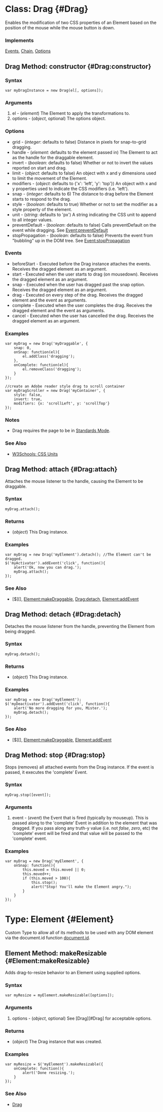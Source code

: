 Class: Drag {#Drag}
===================

Enables the modification of two CSS properties of an Element based on the position of the mouse while the mouse button is down.

### Implements

[Events][], [Chain][], [Options][]


Drag Method: constructor {#Drag:constructor}
--------------------------------------------

### Syntax

	var myDragInstance = new Drag(el[, options]);

### Arguments

1. el      - (*element*) The Element to apply the transformations to.
2. options - (*object*, optional) The options object.

### Options

* grid            - (*integer*: defaults to false) Distance in pixels for snap-to-grid dragging.
* handle          - (*element*: defaults to the element passed in) The Element to act as the handle for the draggable element.
* invert          - (*boolean*: defaults to false) Whether or not to invert the values reported on start and drag.
* limit           - (*object*: defaults to false) An object with x and y dimensions used to limit the movement of the Element.
* modifiers       - (*object*: defaults to {'x': 'left', 'y': 'top'}) An object with x and y properties used to indicate the CSS modifiers (i.e. 'left').
* snap            - (*integer*: defaults to 6) The distance to drag before the Element starts to respond to the drag.
* style           - (*boolean*: defaults to true) Whether or not to set the modifier as a style property of the element.
* unit            - (*string*: defaults to 'px') A string indicating the CSS unit to append to all integer values.
* preventDefault   - (*boolean*: defaults to false) Calls preventDefault on the event while dragging. See [Event:preventDefault][]
* stopPropagation - (*boolean*: defaults to false) Prevents the event from "bubbling" up in the DOM tree. See [Event:stopPropagation][]

### Events

* beforeStart - Executed before the Drag instance attaches the events. Receives the dragged element as an argument.
* start       - Executed when the user starts to drag (on mousedown). Receives the dragged element as an argument.
* snap        - Executed when the user has dragged past the snap option. Receives the dragged element as an argument.
* drag        - Executed on every step of the drag. Receives the dragged element and the event as arguments.
* complete    - Executed when the user completes the drag. Receives the dragged element and the event as arguments.
* cancel      - Executed when the user has cancelled the drag. Receives the dragged element as an argument.

### Examples

	var myDrag = new Drag('myDraggable', {
		snap: 0,
		onSnap: function(el){
			el.addClass('dragging');
		},
		onComplete: function(el){
			el.removeClass('dragging');
		}
	});

	//create an Adobe reader style drag to scroll container
	var myDragScroller = new Drag('myContainer', {
		style: false,
		invert: true,
		modifiers: {x: 'scrollLeft', y: 'scrollTop'}
	});

### Notes

- Drag requires the page to be in [Standards Mode](http://hsivonen.iki.fi/doctype/).

### See Also

- [W3Schools: CSS Units][]



Drag Method: attach {#Drag:attach}
----------------------------------

Attaches the mouse listener to the handle, causing the Element to be draggable.

### Syntax

	myDrag.attach();

### Returns

* (*object*) This Drag instance.

### Examples

	var myDrag = new Drag('myElement').detach(); //The Element can't be dragged.
	$('myActivator').addEvent('click', function(){
		alert('Ok, now you can drag.');
		myDrag.attach();
	});

### See Also

- [$][], [Element:makeDraggable][], [Drag:detach](#Drag:detach), [Element:addEvent][]



Drag Method: detach {#Drag:detach}
----------------------------------

Detaches the mouse listener from the handle, preventing the Element from being dragged.

### Syntax

	myDrag.detach();

### Returns

* (*object*) This Drag instance.

### Examples

	var myDrag = new Drag('myElement');
	$('myDeactivator').addEvent('click', function(){
		alert('No more dragging for you, Mister.');
		myDrag.detach();
	});

### See Also

- [$][], [Element:makeDraggable][], [Element:addEvent][]



Drag Method: stop {#Drag:stop}
------------------------------

Stops (removes) all attached events from the Drag instance. If the event is passed, it executes the 'complete' Event.

### Syntax

	myDrag.stop([event]);

### Arguments

1. event - (*event*) the Event that is fired (typically by mouseup). This is passed along to the 'complete' Event in addition to the element that was dragged. If you pass along any truth-y value (i.e. not *false*, *zero*, etc) the 'complete' event will be fired and that value will be passed to the 'complete' event.

### Examples

	var myDrag = new Drag('myElement', {
		onSnap: function(){
			this.moved = this.moved || 0;
			this.moved++;
			if (this.moved > 100){
				this.stop();
				alert("Stop! You'll make the Element angry.");
			}
		}
	});



Type: Element {#Element}
==========================

Custom Type to allow all of its methods to be used with any DOM element via the document.id function [document.id][].



Element Method: makeResizable {#Element:makeResizable}
------------------------------------------------------

Adds drag-to-resize behavior to an Element using supplied options.

### Syntax

	var myResize = myElement.makeResizable([options]);

### Arguments

1. options - (*object*, optional) See [Drag][#Drag] for acceptable options.

### Returns

* (*object*) The Drag instance that was created.

### Examples

	var myResize = $('myElement').makeResizable({
		onComplete: function(){
			alert('Done resizing.');
		}
	});

### See Also

- [Drag](#Drag)



[document.id]: /core/Element/Element#Window:document-id
[Element:addEvent]: /core/Element/Element.Event/#Element:addEvent
[Element:makeDraggable]: /more/Drag/Drag.Move/#Element:makeDraggable
[Events]: /core/Class/Class.Extras#Events
[Event:preventDefault]: /core/Types/Event#Event:prevenDefault
[Event:stopPropagation]: /core/Types/Event#Event:stopPropagation
[Chain]: /core/Class/Class.Extras#Chain
[Options]: /core/Class/Class.Extras#Options
[W3Schools: CSS Units]: http://www.w3schools.com/css/css_units.asp
